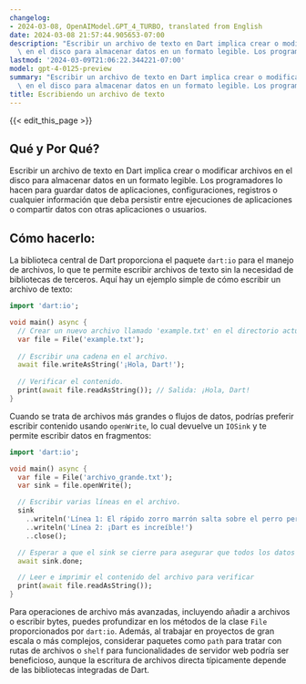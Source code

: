 ```yaml
---
changelog:
- 2024-03-08, OpenAIModel.GPT_4_TURBO, translated from English
date: 2024-03-08 21:57:44.905653-07:00
description: "Escribir un archivo de texto en Dart implica crear o modificar archivos\
  \ en el disco para almacenar datos en un formato legible. Los programadores lo hacen\u2026"
lastmod: '2024-03-09T21:06:22.344221-07:00'
model: gpt-4-0125-preview
summary: "Escribir un archivo de texto en Dart implica crear o modificar archivos\
  \ en el disco para almacenar datos en un formato legible. Los programadores lo hacen\u2026"
title: Escribiendo un archivo de texto
---
```


{{< edit_this_page >}}

## Qué y Por Qué?
Escribir un archivo de texto en Dart implica crear o modificar archivos en el disco para almacenar datos en un formato legible. Los programadores lo hacen para guardar datos de aplicaciones, configuraciones, registros o cualquier información que deba persistir entre ejecuciones de aplicaciones o compartir datos con otras aplicaciones o usuarios.

## Cómo hacerlo:
La biblioteca central de Dart proporciona el paquete `dart:io` para el manejo de archivos, lo que te permite escribir archivos de texto sin la necesidad de bibliotecas de terceros. Aquí hay un ejemplo simple de cómo escribir un archivo de texto:

```dart
import 'dart:io';

void main() async {
  // Crear un nuevo archivo llamado 'example.txt' en el directorio actual.
  var file = File('example.txt');
  
  // Escribir una cadena en el archivo.
  await file.writeAsString('¡Hola, Dart!');
  
  // Verificar el contenido.
  print(await file.readAsString()); // Salida: ¡Hola, Dart!
}
```

Cuando se trata de archivos más grandes o flujos de datos, podrías preferir escribir contenido usando `openWrite`, lo cual devuelve un `IOSink` y te permite escribir datos en fragmentos:

```dart
import 'dart:io';

void main() async {
  var file = File('archivo_grande.txt');
  var sink = file.openWrite();

  // Escribir varias líneas en el archivo.
  sink
    ..writeln('Línea 1: El rápido zorro marrón salta sobre el perro perezoso.')
    ..writeln('Línea 2: ¡Dart es increíble!')
    ..close();

  // Esperar a que el sink se cierre para asegurar que todos los datos estén escritos en el archivo.
  await sink.done;

  // Leer e imprimir el contenido del archivo para verificar
  print(await file.readAsString());
}
```

Para operaciones de archivo más avanzadas, incluyendo añadir a archivos o escribir bytes, puedes profundizar en los métodos de la clase `File` proporcionados por `dart:io`. Además, al trabajar en proyectos de gran escala o más complejos, considerar paquetes como `path` para tratar con rutas de archivos o `shelf` para funcionalidades de servidor web podría ser beneficioso, aunque la escritura de archivos directa típicamente depende de las bibliotecas integradas de Dart.
